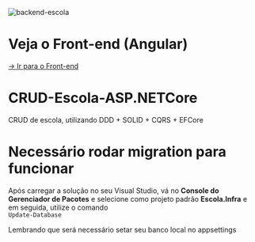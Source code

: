 ![backend-escola](https://user-images.githubusercontent.com/40209308/170884872-cc0d8767-9b3e-4795-9e7d-f3f49e360784.jpeg)

# Veja o <strong> Front-end (Angular) </strong>
[-> Ir para o Front-end](https://github.com/GustavoRodrigues94/Escola-Frontend)

# CRUD-Escola-ASP.NETCore
CRUD de escola, utilizando DDD + SOLID + CQRS + EFCore

# Necessário rodar migration para funcionar
Após carregar a solução no seu Visual Studio, vá no <strong>Console do Gerenciador de Pacotes</strong> e selecione como projeto padrão <strong>Escola.Infra</strong>
e em seguida, utilize o comando <code> Update-Database </code> 

Lembrando que será necessário setar seu banco local no appsettings

